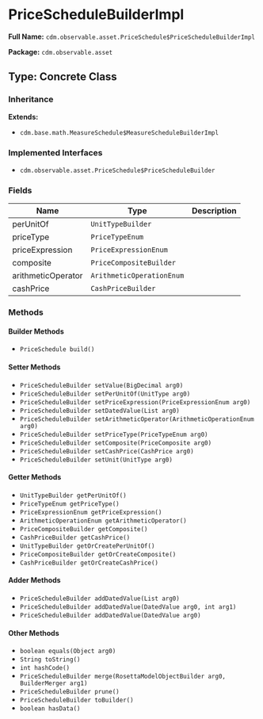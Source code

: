 # PriceScheduleBuilderImpl

**Full Name:** `cdm.observable.asset.PriceSchedule$PriceScheduleBuilderImpl`

**Package:** `cdm.observable.asset`

## Type: Concrete Class

### Inheritance

**Extends:**
- `cdm.base.math.MeasureSchedule$MeasureScheduleBuilderImpl`

### Implemented Interfaces

- `cdm.observable.asset.PriceSchedule$PriceScheduleBuilder`

### Fields

| Name | Type | Description |
|------|------|-------------|
| perUnitOf | `UnitTypeBuilder` |  |
| priceType | `PriceTypeEnum` |  |
| priceExpression | `PriceExpressionEnum` |  |
| composite | `PriceCompositeBuilder` |  |
| arithmeticOperator | `ArithmeticOperationEnum` |  |
| cashPrice | `CashPriceBuilder` |  |

### Methods

#### Builder Methods

- `PriceSchedule build()`

#### Setter Methods

- `PriceScheduleBuilder setValue(BigDecimal arg0)`
- `PriceScheduleBuilder setPerUnitOf(UnitType arg0)`
- `PriceScheduleBuilder setPriceExpression(PriceExpressionEnum arg0)`
- `PriceScheduleBuilder setDatedValue(List arg0)`
- `PriceScheduleBuilder setArithmeticOperator(ArithmeticOperationEnum arg0)`
- `PriceScheduleBuilder setPriceType(PriceTypeEnum arg0)`
- `PriceScheduleBuilder setComposite(PriceComposite arg0)`
- `PriceScheduleBuilder setCashPrice(CashPrice arg0)`
- `PriceScheduleBuilder setUnit(UnitType arg0)`

#### Getter Methods

- `UnitTypeBuilder getPerUnitOf()`
- `PriceTypeEnum getPriceType()`
- `PriceExpressionEnum getPriceExpression()`
- `ArithmeticOperationEnum getArithmeticOperator()`
- `PriceCompositeBuilder getComposite()`
- `CashPriceBuilder getCashPrice()`
- `UnitTypeBuilder getOrCreatePerUnitOf()`
- `PriceCompositeBuilder getOrCreateComposite()`
- `CashPriceBuilder getOrCreateCashPrice()`

#### Adder Methods

- `PriceScheduleBuilder addDatedValue(List arg0)`
- `PriceScheduleBuilder addDatedValue(DatedValue arg0, int arg1)`
- `PriceScheduleBuilder addDatedValue(DatedValue arg0)`

#### Other Methods

- `boolean equals(Object arg0)`
- `String toString()`
- `int hashCode()`
- `PriceScheduleBuilder merge(RosettaModelObjectBuilder arg0, BuilderMerger arg1)`
- `PriceScheduleBuilder prune()`
- `PriceScheduleBuilder toBuilder()`
- `boolean hasData()`

